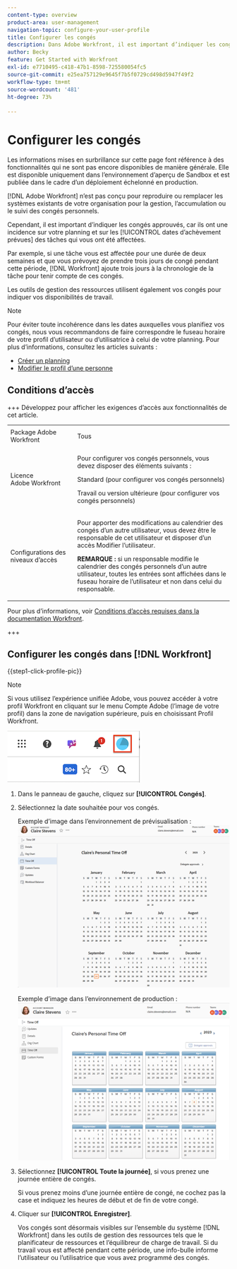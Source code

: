 ```yaml
---
content-type: overview
product-area: user-management
navigation-topic: configure-your-user-profile
title: Configurer les congés
description: Dans Adobe Workfront, il est important d’indiquer les congés approuvés, car ils ont une incidence sur votre planning et sur les dates d’achèvement prévues des tâches qui vous ont été affectées.
author: Becky
feature: Get Started with Workfront
exl-id: e7710495-c418-47b1-8598-725580054fc5
source-git-commit: e25ea757129e9645f7b5f0729cd498d5947f49f2
workflow-type: tm+mt
source-wordcount: '481'
ht-degree: 73%

---
```


# Configurer les congés

<!-- Audited: 12/2023 -->

<span class="preview">Les informations mises en surbrillance sur cette page font référence à des fonctionnalités qui ne sont pas encore disponibles de manière générale. Elle est disponible uniquement dans l’environnement d’aperçu de Sandbox et est publiée dans le cadre d’un déploiement échelonné en production.</span>

[!DNL Adobe Workfront] n’est pas conçu pour reproduire ou remplacer les systèmes existants de votre organisation pour la gestion, l’accumulation ou le suivi des congés personnels.

Cependant, il est important d’indiquer les congés approuvés, car ils ont une incidence sur votre planning et sur les [!UICONTROL dates d’achèvement prévues] des tâches qui vous ont été affectées.

Par exemple, si une tâche vous est affectée pour une durée de deux semaines et que vous prévoyez de prendre trois jours de congé pendant cette période, [!DNL Workfront] ajoute trois jours à la chronologie de la tâche pour tenir compte de ces congés.

Les outils de gestion des ressources utilisent également vos congés pour indiquer vos disponibilités de travail.

>[!NOTE]
>
>Pour éviter toute incohérence dans les dates auxquelles vous planifiez vos congés, nous vous recommandons de faire correspondre le fuseau horaire de votre profil d’utilisateur ou d’utilisatrice à celui de votre planning. Pour plus d’informations, consultez les articles suivants :
>
>* [Créer un planning](../../../administration-and-setup/set-up-workfront/configure-timesheets-schedules/create-schedules.md)
>* [Modifier le profil d’une personne](../../../administration-and-setup/add-users/create-and-manage-users/edit-a-users-profile.md)
>

## Conditions d’accès

+++ Développez pour afficher les exigences d’accès aux fonctionnalités de cet article.

<table style="table-layout:auto"> 
 <col> 
 </col>
 <tbody> 
  <tr> 
   <td> Package Adobe Workfront</td> 
   <td><p>Tous</p></td> 
  </tr> 
  <tr> 
   <td>Licence Adobe Workfront</td> 
   <td> <p>Pour configurer vos congés personnels, vous devez disposer des éléments suivants :</p>
        <p>Standard (pour configurer vos congés personnels)</p>
        <p>Travail ou version ultérieure (pour configurer vos congés personnels)</p> </td>
  </tr> 
  <tr> 
   <td>Configurations des niveaux d’accès</td> 
   <td><p>Pour apporter des modifications au calendrier des congés d’un autre utilisateur, vous devez être le responsable de cet utilisateur et disposer d’un accès Modifier l’utilisateur.</p>
   <p><strong>REMARQUE :</strong> si un responsable modifie le calendrier des congés personnels d’un autre utilisateur, toutes les entrées sont affichées dans le fuseau horaire de l’utilisateur et non dans celui du responsable.</p></td> 
  </tr> 
 </tbody> 
</table>

Pour plus d’informations, voir [Conditions d’accès requises dans la documentation Workfront](/help/quicksilver/administration-and-setup/add-users/access-levels-and-object-permissions/access-level-requirements-in-documentation.md).

+++

## Configurer les congés dans [!DNL Workfront]

{{step1-click-profile-pic}}

>[!NOTE]
>
>Si vous utilisez l’expérience unifiée Adobe, vous pouvez accéder à votre profil Workfront en cliquant sur le menu Compte Adobe (l’image de votre profil) dans la zone de navigation supérieure, puis en choisissant Profil Workfront.
>
>![profil workfront &#x200B;](assets/aue-profile.png)

1. Dans le panneau de gauche, cliquez sur **[!UICONTROL Congés]**.
1. Sélectionnez la date souhaitée pour vos congés.

   <span class="preview">Exemple d’image dans l’environnement de prévisualisation :</span>
   ![Calendrier des congés](assets/personal-time-off-calendar-0925.png)

   Exemple d’image dans l’environnement de production :
   ![Calendrier des congés](assets/personal-time-off-calendar.png)

1. Sélectionnez **[!UICONTROL Toute la journée]**, si vous prenez une journée entière de congés.

   Si vous prenez moins d’une journée entière de congé, ne cochez pas la case et indiquez les heures de début et de fin de votre congé.

1. Cliquer sur **[!UICONTROL Enregistrer]**.

   Vos congés sont désormais visibles sur l’ensemble du système [!DNL Workfront] dans les outils de gestion des ressources tels que le planificateur de ressources et l’équilibreur de charge de travail. Si du travail vous est affecté pendant cette période, une info-bulle informe l’utilisateur ou l’utilisatrice que vous avez programmé des congés.
